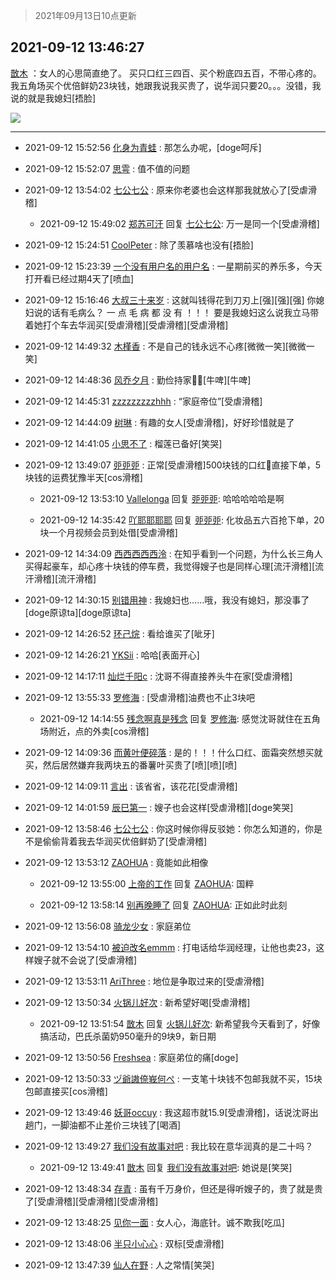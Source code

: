 > 2021年09月13日10点更新
<link rel="stylesheet" href="https://cdn.jsdelivr.net/gh/taotie6/sampleJSON@main/css/photo_show.css">
<meta name="referrer" content="no-referrer" />


 ## 2021-09-12 13:46:27 

 [㪚木](https://www.coolapk.com/feed/29934244?shareKey=MWU5YjU2NGE2NzAyNjEzZDk3MWU~) ：女人的心思简直绝了。
买只口红三四百、买个粉底四五百，不带心疼的。
我五角场买个优倍鲜奶23块钱，她跟我说我买贵了，说华润只要20。。。没错，我说的就是我媳妇[捂脸] 

<div class="album">
<img class="img-item" src="http://image.coolapk.com/feed/2019/0414/11/1081091_1555210962_859@350x178.gif" />
</div>

 ------- 

- 2021-09-12 15:52:56 [化身为青蛙](uid=1209189) : 那怎么办呢，[doge呵斥] 

- 2021-09-12 15:52:07 [思雩](uid=6140056) : 值不值的问题 

- 2021-09-12 13:54:02 [七公七公](uid=1763604) : 原来你老婆也会这样那我就放心了[受虐滑稽] 

    - 2021-09-12 15:49:02 [郑苏可汗](uid=678781) 回复 [七公七公](uid=1763604): 万一是同一个[受虐滑稽] 

- 2021-09-12 15:24:51 [CoolPeter](uid=1437066) : 除了羡慕啥也没有[捂脸] 

- 2021-09-12 15:23:39 [一个没有用户名的用户名](uid=1314924) : 一星期前买的养乐多，今天打开看已经过期4天了[喷血] 

- 2021-09-12 15:16:46 [大叔三十来岁](uid=5360167) : 这就叫钱得花到刀刃上[强][强][强]
你媳妇说的话有毛病么？
一  点  毛  病  都  没  有  ！！！
要是我媳妇这么说我立马带着她打个车去华润买[受虐滑稽][受虐滑稽][受虐滑稽] 

- 2021-09-12 14:49:32 [木槿香](uid=1092279) : 不是自己的钱永远不心疼[微微一笑][微微一笑] 

- 2021-09-12 14:48:36 [风乔夕月](uid=2725527) : 勤俭持家👍🏻[牛啤][牛啤] 

- 2021-09-12 14:45:31 [zzzzzzzzzhhh](uid=3614385) : “家庭帝位”[受虐滑稽] 

- 2021-09-12 14:44:09 [树琳](uid=1807052) : 有趣的女人[受虐滑稽]，好好珍惜就是了 

- 2021-09-12 14:41:05 [小思不了](uid=1224372) : 榴莲已备好[笑哭] 

- 2021-09-12 13:49:07 [戼戼戼](uid=4044548) : 正常[受虐滑稽]500块钱的口红💄直接下单，5块钱的运费犹豫半天[cos滑稽] 

    - 2021-09-12 13:53:10 [Vallelonga](uid=3303223) 回复 [戼戼戼](uid=4044548): 哈哈哈哈哈是啊 

    - 2021-09-12 14:35:42 [吖耶耶耶耶](uid=1523259) 回复 [戼戼戼](uid=4044548): 化妆品五六百抢下单，20块一个月视频会员到处借[受虐滑稽] 

- 2021-09-12 14:34:09 [西西西西西泠](uid=3009916) : 在知乎看到一个问题，为什么长三角人买得起豪车，却心疼十块钱的停车费，我觉得嫂子也是同样心理[流汗滑稽][流汗滑稽][流汗滑稽] 

- 2021-09-12 14:30:15 [别错用神](uid=1734575) : 我媳妇也……哦，我没有媳妇，那没事了[doge原谅ta][doge原谅ta] 

- 2021-09-12 14:26:52 [环己烷](uid=181632) : 看给谁买了[呲牙] 

- 2021-09-12 14:26:21 [YKSii](uid=2291498) : 哈哈[表面开心] 

- 2021-09-12 14:17:11 [灿烂千阳c](uid=1577985) : 沈哥不得直接养头牛在家[受虐滑稽] 

- 2021-09-12 13:55:33 [罗修海](uid=3774701) : [受虐滑稽]油费也不止3块吧 

    - 2021-09-12 14:14:55 [残念啊真是残念](uid=3743257) 回复 [罗修海](uid=3774701): 感觉沈哥就住在五角场附近，点的外卖[cos滑稽] 

- 2021-09-12 14:09:36 [而黄叶便碎落](uid=2845514) : 是的！！！什么口红、面霜突然想买就买，然后居然嫌弃我两块五的番薯叶买贵了[喷][喷][喷] 

- 2021-09-12 14:09:11 [言出](uid=1510922) : 该省省，该花花[受虐滑稽] 

- 2021-09-12 14:01:59 [辰巳第一](uid=2015674) : 嫂子也会这样[受虐滑稽][doge笑哭] 

- 2021-09-12 13:58:46 [七公七公](uid=1763604) : 你这时候你得反驳她：你怎么知道的，你是不是偷偷背着我去华润买优倍鲜奶了[受虐滑稽] 

- 2021-09-12 13:53:12 [ZAOHUA](uid=1930793) : 竟能如此相像 

    - 2021-09-12 13:55:00 [上帝的工作](uid=644443) 回复 [ZAOHUA](uid=1930793): 国粹 

    - 2021-09-12 13:58:14 [别再晚睡了](uid=2811519) 回复 [ZAOHUA](uid=1930793): 正如此时此刻 

- 2021-09-12 13:56:08 [骑龙少女](uid=2934362) : 家庭弟位 

- 2021-09-12 13:54:10 [被迫改名emmm](uid=3302275) : 打电话给华润经理，让他也卖23，这样嫂子就不会说了[受虐滑稽] 

- 2021-09-12 13:53:11 [AriThree](uid=1560115) : 地位是争取过来的[受虐滑稽] 

- 2021-09-12 13:50:34 [火锅儿好次](uid=2242533) : 新希望好喝[受虐滑稽] 

    - 2021-09-12 13:51:54 [㪚木](uid=1081091) 回复 [火锅儿好次](uid=2242533): 新希望我今天看到了，好像搞活动，巴氏杀菌奶950毫升的9块9，新日期 

- 2021-09-12 13:50:56 [Freshsea](uid=1997345) : 家庭弟位的痛[doge] 

- 2021-09-12 13:50:33 [ヅ爺謸倷峩何ぺ](uid=11968954) : 一支笔十块钱不包邮我就不买，15块包邮直接买[cos滑稽] 

- 2021-09-12 13:49:46 [妖哥occuy](uid=1388591) : 我这超市就15.9[受虐滑稽]，话说沈哥出趟门，一脚油都不止差价三块钱了[喝酒] 

- 2021-09-12 13:49:27 [我们没有故事对吧](uid=1341778) : 我比较在意华润真的是二十吗？ 

    - 2021-09-12 13:49:41 [㪚木](uid=1081091) 回复 [我们没有故事对吧](uid=1341778): 她说是[笑哭] 

- 2021-09-12 13:48:34 [存青](uid=1006954) : 虽有千万身价，但还是得听嫂子的，贵了就是贵了[受虐滑稽][受虐滑稽][受虐滑稽] 

- 2021-09-12 13:48:25 [见你一面](uid=598942) : 女人心，海底针。诚不欺我[吃瓜] 

- 2021-09-12 13:48:06 [半只小心心](uid=1559932) : 双标[受虐滑稽] 

- 2021-09-12 13:47:39 [仙人在野](uid=1465588) : 人之常情[笑哭] 

